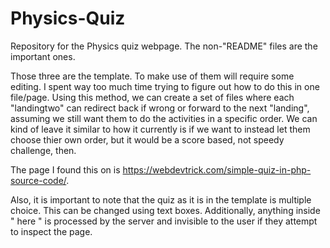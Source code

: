 # Physics-Quiz
Repository for the Physics quiz webpage.
The non-"README" files are the important ones.

Those three are the template. To make use of them will require some editing. I spent way too much time trying to figure out how to do this in one file/page. Using this method, we can create a set of files where each "landingtwo" can redirect back if wrong or forward to the next "landing", assuming we still want them to do the activities in a specific order. We can kind of leave it similar to how it currently is if we want to instead let them choose thier own order, but it would be a score based, not speedy challenge, then.

The page I found this on is https://webdevtrick.com/simple-quiz-in-php-source-code/.

Also, it is important to note that the quiz as it is in the template is multiple choice. This can be changed using text boxes. Additionally, anything inside "<php> here </php>" is processed by the server and invisible to the user if they attempt to inspect the page.
